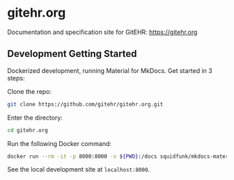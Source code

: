 # gitehr.org

Documentation and specification site for GitEHR: https://gitehr.org

## Development Getting Started

Dockerized development, running Material for MkDocs. Get started in 3 steps:

Clone the repo:

```bash
git clone https://github.com/gitehr/gitehr.org.git
```

Enter the directory:

```bash
cd gitehr.org
```

Run the following Docker command:

```bash
docker run --rm -it -p 8000:8000 -v ${PWD}:/docs squidfunk/mkdocs-material
```

See the local development site at `localhost:8000`.
